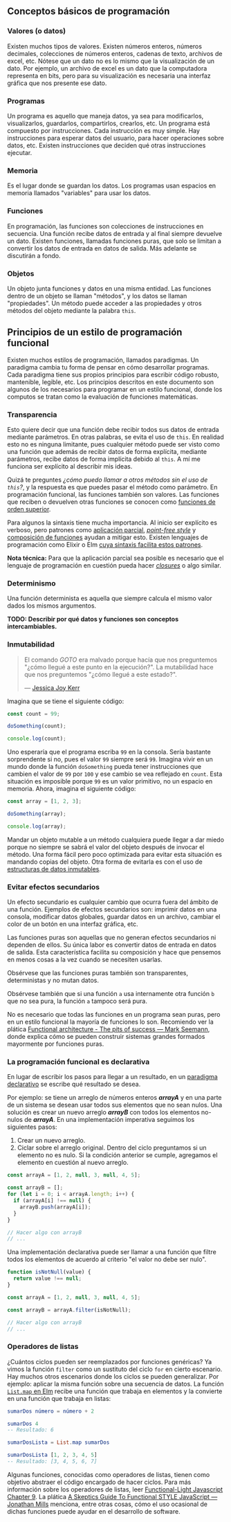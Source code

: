 ## Conceptos básicos de programación

### Valores (o datos)

Existen muchos tipos de valores. Existen números enteros, números decimales, colecciones de números enteros, cadenas de texto, archivos de excel, etc. Nótese que un dato no es lo mismo que la visualización de un dato. Por ejemplo, un archivo de excel es un dato que la computadora representa en bits, pero para su visualización es necesaria una interfaz gráfica que nos presente ese dato.

### Programas

Un programa es aquello que maneja datos, ya sea para modificarlos, visualizarlos, guardarlos, compartirlos, crearlos, etc. Un programa está compuesto por instrucciones. Cada instrucción es muy simple. Hay instrucciones para esperar datos del usuario, para hacer operaciones sobre datos, etc. Existen instrucciones que deciden qué otras instrucciones ejecutar.

### Memoria

Es el lugar donde se guardan los datos. Los programas usan espacios en memoria llamados "variables" para usar los datos.

### Funciones

En programación, las funciones son colecciones de instrucciones en secuencia. Una función recibe datos de entrada y al final siempre devuelve un dato. Existen funciones, llamadas funciones puras, que solo se limitan a convertir los datos de entrada en datos de salida. Más adelante se discutirán a fondo.

### Objetos

Un objeto junta funciones y datos en una misma entidad. Las funciones dentro de un objeto se llaman "métodos", y los datos se llaman "propiedades". Un método puede acceder a las propiedades y otros métodos del objeto mediante la palabra `this`.

## Principios de un estilo de programación funcional

Existen muchos estilos de programación, llamados paradigmas. Un paradigma cambia tu forma de pensar en cómo desarrollar programas. Cada paradigma tiene sus propios principios para escribir código robusto, mantenible, legible, etc. Los principios descritos en este documento son algunos de los necesarios para programar en un estilo funcional, donde los computos se tratan como la evaluación de funciones matemáticas.

### Transparencia

Esto quiere decir que una función debe recibir todos sus datos de entrada mediante parámetros. En otras palabras, se evita el uso de `this`. En realidad esto no es ninguna limitante, pues cualquier método puede ser visto como una función que además de recibir datos de forma explícita, mediante parámetros, recibe datos de forma implícita debido al `this`. A mí me funciona ser explícito al describir mis ideas.

Quizá te preguntes _¿cómo puedo llamar a otros métodos sin el uso de `this`?_, y la respuesta es que puedes pasar el método como parámetro. En programación funcional, las funciones también son valores. Las funciones que reciben o devuelven otras funciones se conocen como [funciones de orden superior](https://eloquentjavascript.net/05_higher_order.html).

Para algunos la sintaxis tiene mucha importancia. Al inicio ser explícito es verboso, pero patrones como [aplicación parcial](https://github.com/getify/Functional-Light-JS/blob/master/manuscript/ch3.md/#some-now-some-later), [_point-free style_](https://github.com/getify/Functional-Light-JS/blob/master/manuscript/ch3.md/#no-points) y [composición de funciones](https://youtu.be/srQt1NAHYC0?t=563) ayudan a mitigar esto. Existen lenguajes de programación como Elixir o Elm [cuya sintaxis facilita estos patrones](https://dennisreimann.de/articles/elm-functions.html).

**Nota técnica:** Para que la aplicación parcial sea posible es necesario que el lenguaje de programación en cuestión pueda hacer [_closures_](https://github.com/getify/You-Dont-Know-JS/tree/1st-ed/scope%20%26%20closures) o algo similar.

### Determinismo

Una función determinista es aquella que siempre calcula el mismo valor dados los mismos argumentos.

**TODO: Describir por qué datos y funciones son conceptos intercambiables.**

### Inmutabilidad

> El comando _GOTO_ era malvado porque hacía que nos preguntemos "¿cómo llegué a este punto en la ejecución?".
> La mutabilidad hace que nos preguntemos "¿cómo llegué a este estado?".
>
> — [Jessica Joy Kerr](https://twitter.com/jessitron/status/333228687208112128)

Imagina que se tiene el siguiente código:

```javascript
const count = 99;

doSomething(count);

console.log(count);
```

Uno esperaría que el programa escriba `99` en la consola. Sería bastante sorprendente si no, pues el valor `99` siempre será `99`. Imagina vivir en un mundo donde la función `doSomething` pueda tener instrucciones que cambien el valor de `99` por `100` y ese cambio se vea reflejado en `count`. Esta situación es imposible porque `99` es un valor primitivo, no un espacio en memoria. Ahora, imagina el siguiente código:

```javascript
const array = [1, 2, 3];

doSomething(array);

console.log(array);
```

Mandar un objeto mutable a un método cualquiera puede llegar a dar miedo porque no siempre se sabrá el valor del objeto después de invocar el método. Una forma fácil pero poco optimizada para evitar esta situación es mandando copias del objeto. Otra forma de evitarla es con el uso de [estructuras de datos inmutables](https://youtu.be/Wo0qiGPSV-s).

### Evitar efectos secundarios

Un efecto secundario es cualquier cambio que ocurra fuera del ámbito de una función. Ejemplos de efectos secundarios son: imprimir datos en una consola, modificar datos globales, guardar datos en un archivo, cambiar el color de un botón en una interfaz gráfica, etc.

Las funciones puras son aquellas que no generan efectos secundarios ni dependen de ellos. Su única labor es convertir datos de entrada en datos de salida. Esta característica facilita su composición y hace que pensemos en menos cosas a la vez cuando se necesiten usarlas.

Obsérvese que las funciones puras también son transparentes, deterministas y no mutan datos.

Obsérvese también que si una función `a` usa internamente otra función `b` que no sea pura, la función `a` tampoco será pura.

No es necesario que todas las funciones en un programa sean puras, pero en un estilo funcional la mayoría de funciones lo son. Recomiendo ver la plática [Functional architecture - The pits of success — Mark Seemann](https://youtu.be/US8QG9I1XW0), donde explica cómo se pueden construir sistemas grandes formados mayormente por funciones puras.

### La programación funcional es declarativa

En lugar de escribir los pasos para llegar a un resultado, en un [paradigma declarativo](https://www.ionos.mx/digitalguide/paginas-web/desarrollo-web/programacion-declarativa/) se escribe qué resultado se desea.

Por ejemplo: se tiene un arreglo de números enteros **_arrayA_** y en una parte de un sistema se desean usar todos sus elementos que no sean nulos. Una solución es crear un nuevo arreglo **_arrayB_** con todos los elementos no-nulos de **_arrayA_**. En una implementación imperativa seguimos los siguientes pasos:

1. Crear un nuevo arreglo.
1. Ciclar sobre el arreglo original. Dentro del ciclo preguntamos si un elemento no es nulo. Si la condición anterior se cumple, agregamos el elemento en cuestión al nuevo arreglo.

```javascript
const arrayA = [1, 2, null, 3, null, 4, 5];

const arrayB = [];
for (let i = 0; i < arrayA.length; i++) {
  if (arrayA[i] !== null) {
    arrayB.push(arrayA[i]);
  }
}

// Hacer algo con arrayB
// ...
```

Una implementación declarativa puede ser llamar a una función que filtre todos los elementos de acuerdo al criterio "el valor no debe ser nulo".

```javascript
function isNotNull(value) {
  return value !== null;
}

const arrayA = [1, 2, null, 3, null, 4, 5];

const arrayB = arrayA.filter(isNotNull);

// Hacer algo con arrayB
// ...
```

### Operadores de listas

¿Cuántos ciclos pueden ser reemplazados por funciones genéricas? Ya vimos la función `filter` como un sustituto del ciclo `for` en cierto escenario. Hay muchos otros escenarios donde los ciclos se pueden generalizar. Por ejemplo: aplicar la misma función sobre una secuencia de datos. La función [`List.map` en Elm](https://package.elm-lang.org/packages/elm/core/latest/List#map) recibe una función que trabaja en elementos y la convierte en una función que trabaja en listas:

```elm
sumarDos número = número + 2

sumarDos 4
-- Resultado: 6

sumarDosLista = List.map sumarDos

sumarDosLista [1, 2, 3, 4, 5]
-- Resultado: [3, 4, 5, 6, 7]
```

Algunas funciones, conocidas como operadores de listas, tienen como objetivo abstraer el código encargado de hacer ciclos. Para más información sobre los operadores de listas, leer [Functional-Light Javascript Chapter 9](https://github.com/getify/Functional-Light-JS/blob/master/manuscript/ch9.md). La plática [A Skeptics Guide To Functional STYLE JavaScript — Jonathan Mills](https://youtu.be/oF9XTJoScOE?t=430) menciona, entre otras cosas, cómo el uso ocasional de dichas funciones puede ayudar en el desarrollo de software.
